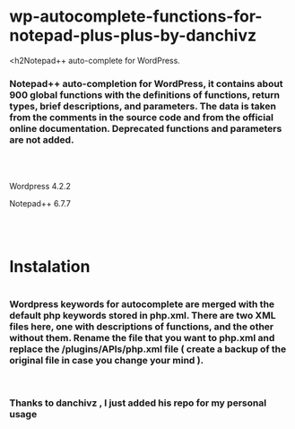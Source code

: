 # wp-autocomplete-functions-for-notepad-plus-plus-by-danchivz

<h2Notepad++ auto-complete for WordPress.</h2>

<h3>Notepad++ auto-completion for WordPress, it contains about 900 global functions with the definitions of functions, return types, brief descriptions, and parameters. The data is taken from the comments in the source code and from the official online documentation. Deprecated functions and parameters are not added.</h3>
<br><br>
<p>Wordpress 4.2.2</p>
<p>Notepad++ 6.7.7</p>
<br><br>
<h1><b>Instalation</b><h1>

<h3>Wordpress keywords for autocomplete are merged with the default php keywords stored in php.xml. There are two XML files here, one with descriptions of functions, and the other without them. Rename the file that you want to php.xml and replace the /plugins/APIs/php.xml file ( create a backup of the original file in case you change your mind ).</h3>


<br>
<h3>Thanks to danchivz , I just added his repo for my personal usage</h3>
